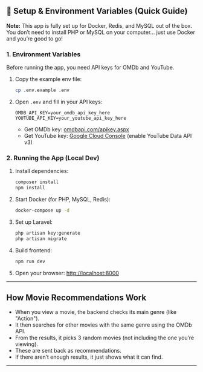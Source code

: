 ## 📝 Setup & Environment Variables (Quick Guide)

**Note:** This app is fully set up for Docker, Redis, and MySQL out of the box. You don’t need to install PHP or MySQL on your computer... just use Docker and you’re good to go!

### 1. Environment Variables

Before running the app, you need API keys for OMDb and YouTube.

1. Copy the example env file:
    ```bash
    cp .env.example .env
    ```
2. Open `.env` and fill in your API keys:
    ```env
    OMDB_API_KEY=your_omdb_api_key_here
    YOUTUBE_API_KEY=your_youtube_api_key_here
    ```
    - Get OMDb key: [omdbapi.com/apikey.aspx](http://www.omdbapi.com/apikey.aspx)
    - Get YouTube key: [Google Cloud Console](https://console.cloud.google.com/) (enable YouTube Data API v3)

### 2. Running the App (Local Dev)

1. Install dependencies:
    ```bash
    composer install
    npm install
    ```
2. Start Docker (for PHP, MySQL, Redis):
    ```bash
    docker-compose up -d
    ```
3. Set up Laravel:
    ```bash
    php artisan key:generate
    php artisan migrate
    ```
4. Build frontend:
    ```bash
    npm run dev
    ```
5. Open your browser: [http://localhost:8000](http://localhost:8000)

---

## How Movie Recommendations Work

-   When you view a movie, the backend checks its main genre (like "Action").
-   It then searches for other movies with the same genre using the OMDb API.
-   From the results, it picks 3 random movies (not including the one you’re viewing).
-   These are sent back as recommendations.
-   If there aren’t enough results, it just shows what it can find.

---
